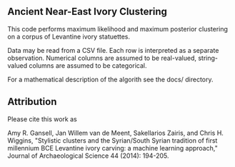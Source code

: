 Ancient Near-East Ivory Clustering
--

This code performs maximum likelihood and maximum posterior clustering on a corpus of Levantine ivory statuettes.

Data may be read from a CSV file. Each row is interpreted as a
separate observation. Numerical columns are assumed to be real-valued, string-valued columns are assumed to be categorical.

For a mathematical description of the algorith see the docs/ directory. 

Attribution
--

Please cite this work as 

Amy R. Gansell, Jan Willem van de Meent, Sakellarios Zairis, and Chris H. Wiggins, "Stylistic clusters and the Syrian/South Syrian tradition of first millennium BCE Levantine ivory carving: a machine learning approach," Journal of Archaeological Science 44 (2014): 194-205. 